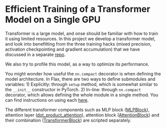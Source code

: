 # Efficient Training of a  Transformer Model on a Single GPU

Transformer is a large model, and onse should be familiar with how to train it using limited resources. In this project we develop a transformer model, and look into benefitting from the three training hacks (mixed precision, activation checkpointing and gradient accumulation) that we have discussed in a separate [repo](../single-gpu-training-hacks/).

We also try to profile this model, as a way to optimize its performance.

You might wonder how useful the `nn.compact` decorator is when defining the model architecture. In Flax, there are two ways to define submodules and variables: 1) Explicitly: through `setup` method, which is somewhat similar to the `__init__` constructor in PyTorch. 2) In-line: through `nn.compact` decorator, which allows defining the whole module in a single method. You can find instructions on using each [here](https://flax-linen.readthedocs.io/en/latest/guides/flax_fundamentals/setup_or_nncompact.html).

The different transformer components such as MLP block ([MLPBlock](jax/model.py#L9)), attention layer ([dot_product_attention](jax/model.py#L32)), attention block ([AttentionBlock](jax/model.py#L53)) and their combination ([TransformerBlock](jax/model.py#L78)) are scripted separately.



